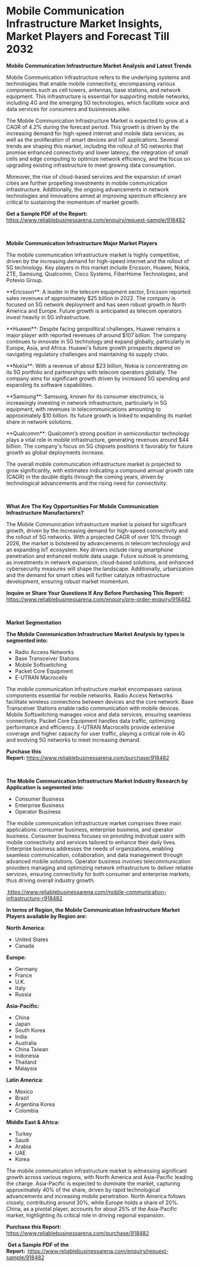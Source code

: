 <p><h1>Mobile Communication Infrastructure Market Insights, Market Players and Forecast Till 2032</h1></p><p><strong>Mobile Communication Infrastructure Market Analysis and Latest Trends</strong></p>
<p><p>Mobile Communication Infrastructure refers to the underlying systems and technologies that enable mobile connectivity, encompassing various components such as cell towers, antennas, base stations, and network equipment. This infrastructure is essential for supporting mobile networks, including 4G and the emerging 5G technologies, which facilitate voice and data services for consumers and businesses alike.</p><p>The Mobile Communication Infrastructure Market is expected to grow at a CAGR of 4.2% during the forecast period. This growth is driven by the increasing demand for high-speed internet and mobile data services, as well as the proliferation of smart devices and IoT applications. Several trends are shaping this market, including the rollout of 5G networks that promise enhanced connectivity and lower latency, the integration of small cells and edge computing to optimize network efficiency, and the focus on upgrading existing infrastructure to meet growing data consumption.</p><p>Moreover, the rise of cloud-based services and the expansion of smart cities are further propelling investments in mobile communication infrastructure. Additionally, the ongoing advancements in network technologies and innovations aimed at improving spectrum efficiency are critical to sustaining the momentum of market growth.</p></p>
<p><strong>Get a Sample PDF of the Report:&nbsp;</strong> <a href="https://www.reliablebusinessarena.com/enquiry/request-sample/918482?utm_campaign=1892&utm_medium=2&utm_source=Github&utm_content=ia&utm_term=17042025&utm_id=mobile-communication-infrastructure">https://www.reliablebusinessarena.com/enquiry/request-sample/918482</a></p>
<p>&nbsp;</p>
<p><strong>Mobile Communication Infrastructure Major Market Players</strong></p>
<p><p>The mobile communication infrastructure market is highly competitive, driven by the increasing demand for high-speed internet and the rollout of 5G technology. Key players in this market include Ericsson, Huawei, Nokia, ZTE, Samsung, Qualcomm, Cisco Systems, FiberHome Technologies, and Potevio Group.</p><p>**Ericsson**: A leader in the telecom equipment sector, Ericsson reported sales revenues of approximately $25 billion in 2022. The company is focused on 5G network deployment and has seen robust growth in North America and Europe. Future growth is anticipated as telecom operators invest heavily in 5G infrastructure.</p><p>**Huawei**: Despite facing geopolitical challenges, Huawei remains a major player with reported revenues of around $107 billion. The company continues to innovate in 5G technology and expand globally, particularly in Europe, Asia, and Africa. Huawei's future growth prospects depend on navigating regulatory challenges and maintaining its supply chain.</p><p>**Nokia**: With a revenue of about $23 billion, Nokia is concentrating on its 5G portfolio and partnerships with telecom operators globally. The company aims for significant growth driven by increased 5G spending and expanding its software capabilities.</p><p>**Samsung**: Samsung, known for its consumer electronics, is increasingly investing in network infrastructure, particularly in 5G equipment, with revenues in telecommunications amounting to approximately $10 billion. Its future growth is linked to expanding its market share in network solutions.</p><p>**Qualcomm**: Qualcomm’s strong position in semiconductor technology plays a vital role in mobile infrastructure, generating revenues around $44 billion. The company's focus on 5G chipsets positions it favorably for future growth as global deployments increase.</p><p>The overall mobile communication infrastructure market is projected to grow significantly, with estimates indicating a compound annual growth rate (CAGR) in the double digits through the coming years, driven by technological advancements and the rising need for connectivity.</p></p>
<p>&nbsp;</p>
<p><strong>What Are The Key Opportunities For Mobile Communication Infrastructure Manufacturers?</strong></p>
<p><p>The Mobile Communication Infrastructure market is poised for significant growth, driven by the increasing demand for high-speed connectivity and the rollout of 5G networks. With a projected CAGR of over 10% through 2026, the market is bolstered by advancements in telecom technology and an expanding IoT ecosystem. Key drivers include rising smartphone penetration and enhanced mobile data usage. Future outlook is promising, as investments in network expansion, cloud-based solutions, and enhanced cybersecurity measures will shape the landscape. Additionally, urbanization and the demand for smart cities will further catalyze infrastructure development, ensuring robust market momentum.</p></p>
<p><strong>Inquire or Share Your Questions If Any Before Purchasing This Report:</strong> <a href="https://www.reliablebusinessarena.com/enquiry/pre-order-enquiry/918482?utm_campaign=1892&utm_medium=2&utm_source=Github&utm_content=ia&utm_term=17042025&utm_id=mobile-communication-infrastructure">https://www.reliablebusinessarena.com/enquiry/pre-order-enquiry/918482</a></p>
<p>&nbsp;</p>
<p><strong>Market Segmentation</strong></p>
<p><strong>The Mobile Communication Infrastructure Market Analysis by types is segmented into:</strong></p>
<p><ul><li>Radio Access Networks</li><li>Base Transceiver Stations</li><li>Mobile Softswitching</li><li>Packet Core Equipment</li><li>E-UTRAN Macrocells</li></ul></p>
<p><p>The mobile communication infrastructure market encompasses various components essential for mobile networks. Radio Access Networks facilitate wireless connections between devices and the core network. Base Transceiver Stations enable radio communication with mobile devices. Mobile Softswitching manages voice and data services, ensuring seamless connectivity. Packet Core Equipment handles data traffic, optimizing performance and efficiency. E-UTRAN Macrocells provide extensive coverage and higher capacity for user traffic, playing a critical role in 4G and evolving 5G networks to meet increasing demand.</p></p>
<p><strong>Purchase this Report:&nbsp;</strong><a href="https://www.reliablebusinessarena.com/purchase/918482?utm_campaign=1892&utm_medium=2&utm_source=Github&utm_content=ia&utm_term=17042025&utm_id=mobile-communication-infrastructure">https://www.reliablebusinessarena.com/purchase/918482</a></p>
<p>&nbsp;</p>
<p><strong>The Mobile Communication Infrastructure Market Industry Research by Application is segmented into:</strong></p>
<p><ul><li>Consumer Business</li><li>Enterprise Business</li><li>Operator Business</li></ul></p>
<p><p>The mobile communication infrastructure market comprises three main applications: consumer business, enterprise business, and operator business. Consumer business focuses on providing individual users with mobile connectivity and services tailored to enhance their daily lives. Enterprise business addresses the needs of organizations, enabling seamless communication, collaboration, and data management through advanced mobile solutions. Operator business involves telecommunication providers managing and optimizing network infrastructure to deliver reliable services, ensuring connectivity for both consumer and enterprise markets, thus driving overall industry growth.</p></p>
<p><a href="https://www.reliablebusinessarena.com/mobile-communication-infrastructure-r918482?utm_campaign=1892&utm_medium=2&utm_source=Github&utm_content=ia&utm_term=17042025&utm_id=mobile-communication-infrastructure">&nbsp;https://www.reliablebusinessarena.com/mobile-communication-infrastructure-r918482</a></p>
<p><strong>In terms of Region, the Mobile Communication Infrastructure Market Players available by Region are:</strong></p>
<p>
    <p> <strong> North America: </strong>
        <ul>
            <li>United States</li>
            <li>Canada</li>
        </ul>
        </p> 
    <p> <strong> Europe: </strong>
        <ul>
            <li>Germany</li>
            <li>France</li>
            <li>U.K.</li>
            <li>Italy</li>
            <li>Russia</li>
        </ul>
        </p> 
    <p> <strong> Asia-Pacific: </strong>
        <ul>
            <li>China</li>
            <li>Japan</li>
            <li>South Korea</li>
            <li>India</li>
            <li>Australia</li>
            <li>China Taiwan</li>
            <li>Indonesia</li>
            <li>Thailand</li>
            <li>Malaysia</li>
        </ul>
        </p> 
    <p> <strong> Latin America: </strong>
        <ul>
            <li>Mexico</li>
            <li>Brazil</li>
            <li>Argentina Korea</li>
            <li>Colombia</li>
        </ul>
        </p> 
    <p> <strong> Middle East & Africa: </strong>
        <ul>
            <li>Turkey</li>
            <li>Saudi</li>
            <li>Arabia</li>
            <li>UAE</li>
            <li>Korea</li>
        </ul>
    </p>
    </p>
<p><p>The mobile communication infrastructure market is witnessing significant growth across various regions, with North America and Asia-Pacific leading the charge. Asia-Pacific is expected to dominate the market, capturing approximately 40% of the share, driven by rapid technological advancements and increasing mobile penetration. North America follows closely, contributing around 30%, while Europe holds a share of 20%. China, as a pivotal player, accounts for about 25% of the Asia-Pacific market, highlighting its critical role in driving regional expansion.</p></p>
<p><strong>Purchase this Report: </strong><a href="https://www.reliablebusinessarena.com/purchase/918482?utm_campaign=1892&utm_medium=2&utm_source=Github&utm_content=ia&utm_term=17042025&utm_id=mobile-communication-infrastructure">https://www.reliablebusinessarena.com/purchase/918482</a></p>
<p>&nbsp;<strong>Get a Sample PDF of the Report:&nbsp;&nbsp;</strong><a href="https://www.reliablebusinessarena.com/enquiry/request-sample/918482?utm_campaign=1892&utm_medium=2&utm_source=Github&utm_content=ia&utm_term=17042025&utm_id=mobile-communication-infrastructure">https://www.reliablebusinessarena.com/enquiry/request-sample/918482</a></p>
<p><strong></strong></p>
<p><p></p><p></p><p></p></p>